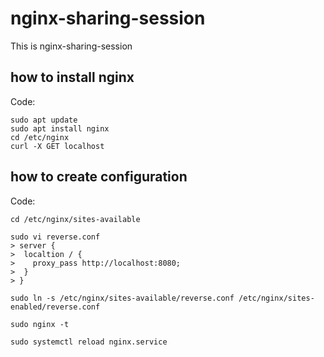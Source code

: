 # nginx-sharing-session
This is nginx-sharing-session

## how to install nginx
Code:

    sudo apt update
    sudo apt install nginx
    cd /etc/nginx
    curl -X GET localhost

## how to create configuration
Code:

    cd /etc/nginx/sites-available

    sudo vi reverse.conf
    > server {
    >  localtion / {
    >    proxy_pass http://localhost:8080;
    >  }
    > }
    
    sudo ln -s /etc/nginx/sites-available/reverse.conf /etc/nginx/sites-enabled/reverse.conf

    sudo nginx -t

    sudo systemctl reload nginx.service